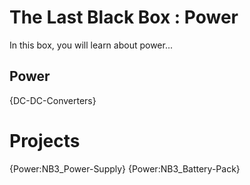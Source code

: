 # The Last Black Box : Power
In this box, you will learn about power...

## Power
{DC-DC-Converters}

# Projects
{Power:NB3_Power-Supply}
{Power:NB3_Battery-Pack}
